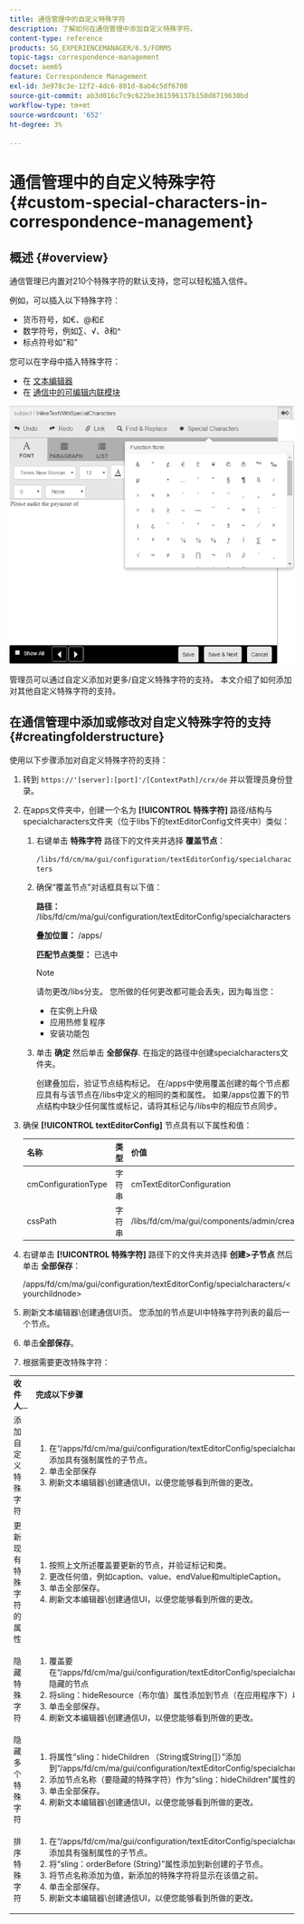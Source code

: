 ```yaml
---
title: 通信管理中的自定义特殊字符
description: 了解如何在通信管理中添加自定义特殊字符。
content-type: reference
products: SG_EXPERIENCEMANAGER/6.5/FORMS
topic-tags: correspondence-management
docset: aem65
feature: Correspondence Management
exl-id: 3e978c3e-12f2-4dc6-801d-8ab4c5df6700
source-git-commit: ab3d016c7c9c622be361596137b150d8719630bd
workflow-type: tm+mt
source-wordcount: '652'
ht-degree: 3%

---
```


# 通信管理中的自定义特殊字符{#custom-special-characters-in-correspondence-management}

## 概述 {#overview}

通信管理已内置对210个特殊字符的默认支持，您可以轻松插入信件。

例如，可以插入以下特殊字符：

* 货币符号，如€、@和£
* 数学符号，例如∑、√、∂和^
* 标点符号如&quot;和&quot;

您可以在字母中插入特殊字符：

* 在 [文本编辑器](/help/forms/using/document-fragments.md#createtext)
* 在 [通信中的可编辑内联模块](../../forms/using/create-correspondence.md#managecontent)

![specialcharactersinlinemodule](assets/specialcharactersinlinemodule.png)

管理员可以通过自定义添加对更多/自定义特殊字符的支持。 本文介绍了如何添加对其他自定义特殊字符的支持。

## 在通信管理中添加或修改对自定义特殊字符的支持 {#creatingfolderstructure}

使用以下步骤添加对自定义特殊字符的支持：

1. 转到 `https://'[server]:[port]'/[ContextPath]/crx/de` 并以管理员身份登录。
1. 在apps文件夹中，创建一个名为 **[!UICONTROL 特殊字符]** 路径/结构与specialcharacters文件夹（位于libs下的textEditorConfig文件夹中）类似：

   1. 右键单击 **特殊字符** 路径下的文件夹并选择 **覆盖节点**：

      `/libs/fd/cm/ma/gui/configuration/textEditorConfig/specialcharacters`

   1. 确保“覆盖节点”对话框具有以下值：

      **路径：** /libs/fd/cm/ma/gui/configuration/textEditorConfig/specialcharacters

      **叠加位置：** /apps/

      **匹配节点类型：** 已选中

      >[!NOTE]
      >
      >请勿更改/libs分支。 您所做的任何更改都可能会丢失，因为每当您：
      >
      >
      >
      >    * 在实例上升级
      >    * 应用热修复程序
      >    * 安装功能包
      >
      >

   1. 单击 **确定** 然后单击 **全部保存**. 在指定的路径中创建specialcharacters文件夹。

      创建叠加后，验证节点结构标记。 在/apps中使用覆盖创建的每个节点都应具有与该节点在/libs中定义的相同的类和属性。 如果/apps位置下的节点结构中缺少任何属性或标记，请将其标记与/libs中的相应节点同步。

1. 确保 **[!UICONTROL textEditorConfig]** 节点具有以下属性和值：

   | 名称 | 类型 | 价值 |
   |---|---|---|
   | cmConfigurationType | 字符串 | cmTextEditorConfiguration |
   | cssPath | 字符串 | /libs/fd/cm/ma/gui/components/admin/createasset/textcontrol/clientlibs/textcontrol |

1. 右键单击 **[!UICONTROL 特殊字符]** 路径下的文件夹并选择 **创建>子节点** 然后单击 **全部保存**：

   /apps/fd/cm/ma/gui/configuration/textEditorConfig/specialcharacters/&lt;yourchildnode>

1. 刷新文本编辑器\创建通信UI页。 您添加的节点是UI中特殊字符列表的最后一个节点。
1. 单击&#x200B;**全部保存**。
1. 根据需要更改特殊字符：

<table>
 <tbody>
  <tr>
   <td><strong>收件人...</strong></td>
   <td><strong>完成以下步骤</strong></td>
  </tr>
  <tr>
   <td>添加自定义特殊字符</td>
   <td>
    <ol>
     <li>在“/apps/fd/cm/ma/gui/configuration/textEditorConfig/specialcharacters”下添加具有强制属性的子节点。</li>
     <li>单击全部保存</li>
     <li>刷新文本编辑器\创建通信UI，以便您能够看到所做的更改。</li>
    </ol> </td>
  </tr>
  <tr>
   <td>更新现有特殊字符的属性</td>
   <td>
    <ol>
     <li>按照上文所述覆盖要更新的节点，并验证标记和类。</li>
     <li>更改任何值，例如caption、value、endValue和multipleCaption。 </li>
     <li>单击全部保存。 </li>
     <li>刷新文本编辑器\创建通信UI，以便您能够看到所做的更改。</li>
    </ol> </td>
  </tr>
  <tr>
   <td>隐藏特殊字符</td>
   <td>
    <ol>
     <li>覆盖要在“/apps/fd/cm/ma/gui/configuration/textEditorConfig/specialcharacters”下隐藏的节点</li>
     <li>将sling：hideResource（布尔值）属性添加到节点（在应用程序下）以隐藏。 </li>
     <li>单击全部保存。 </li>
     <li>刷新文本编辑器\创建通信UI，以便您能够看到所做的更改。<br /> </li>
    </ol> </td>
  </tr>
  <tr>
   <td>隐藏多个特殊字符</td>
   <td>
    <ol>
     <li>将属性“sling：hideChildren （String或String[]）”添加到“/apps/fd/cm/ma/gui/configuration/textEditorConfig/specialcharacters”。 </li>
     <li>添加节点名称（要隐藏的特殊字符）作为“sling：hideChildren”属性的值。 </li>
     <li>单击全部保存。 </li>
     <li>刷新文本编辑器\创建通信UI，以便您能够看到所做的更改。<br /> </li>
    </ol> </td>
  </tr>
  <tr>
   <td>排序特殊字符</td>
   <td>
    <ol>
     <li>在“/apps/fd/cm/ma/gui/configuration/textEditorConfig/specialcharacters”下添加具有强制属性的子节点。 </li>
     <li>将“sling：orderBefore (String)”属性添加到新创建的子节点。 </li>
     <li>将节点名称添加为值，新添加的特殊字符将显示在该值之前。 </li>
     <li>单击全部保存。 </li>
     <li>刷新文本编辑器\创建通信UI，以便您能够看到所做的更改。<br /> </li>
    </ol> </td>
  </tr>
 </tbody>
</table>
